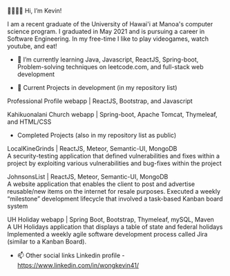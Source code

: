 👋👋👋👋 Hi, I’m Kevin!

I am a recent graduate of the University of Hawai'i at Manoa's computer science program.  I graduated in May 2021 and is pursuing a career in Software Engineering.  In my free-time I like to play videogames, watch youtube, and eat!  

- 🌱 I’m currently learning Java, Javascript, ReactJS, Spring-boot, Problem-solving techniques on leetcode.com, and full-stack web development

- 🌱 Current Projects in development (in my repository list)

Professional Profile webapp | ReactJS, Bootstrap, and Javascript

Kahikuonalani Church webapp | Spring-boot, Apache Tomcat, Thymeleaf, and HTML/CSS

- Completed Projects (also in my repository list as public)

LocalKineGrinds | ReactJS, Meteor, Semantic-UI, MongoDB                             
A security-testing application that defined vulnerabilities and fixes within a project by exploiting various vulnerabilities and bug-fixes within the project

JohnsonsList | ReactJS, Meteor, Semantic-UI, MongoDB                                     
A website application that enables the client to post and advertise reusable/new items on the internet for resale purposes.
Executed a weekly “milestone” development lifecycle that involved a task-based Kanban board system

UH Holiday webapp | Spring Boot, Bootstrap, Thymeleaf, mySQL, Maven		        
A UH Holidays application that displays a table of state and federal holidays
Implemented a weekly agile software development process called Jira (similar to a Kanban Board). 

- 📫 Other social links
Linkedin profile - https://www.linkedin.com/in/wongkevin41/

<!---
KWong41/KWong41 is a ✨ special ✨ repository because its `README.md` (this file) appears on your GitHub profile.
You can click the Preview link to take a look at your changes.
--->
